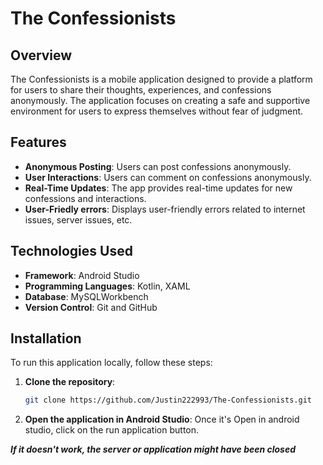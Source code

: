 # The Confessionists

## Overview

The Confessionists is a mobile application designed to provide a platform for users to share their thoughts, experiences, and confessions anonymously. The application focuses on creating a safe and supportive environment for users to express themselves without fear of judgment.

## Features

- **Anonymous Posting**: Users can post confessions anonymously.
- **User Interactions**: Users can comment on confessions anonymously.
- **Real-Time Updates**: The app provides real-time updates for new confessions and interactions.
- **User-Friedly errors**: Displays user-friendly errors related to internet issues, server issues, etc.

## Technologies Used

- **Framework**: Android Studio
- **Programming Languages**: Kotlin, XAML
- **Database**: MySQLWorkbench
- **Version Control**: Git and GitHub

## Installation

To run this application locally, follow these steps:

1. **Clone the repository**:
   ```bash
   git clone https://github.com/Justin222993/The-Confessionists.git
   
2. **Open the application in Android Studio**:
     Once it's Open in android studio, click on the run application button.

**_If it doesn't work, the server or application might have been closed_**
